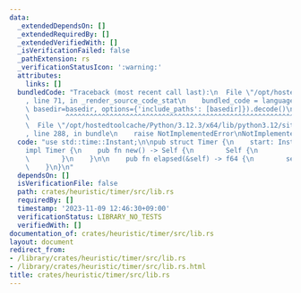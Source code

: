 ```yaml
---
data:
  _extendedDependsOn: []
  _extendedRequiredBy: []
  _extendedVerifiedWith: []
  _isVerificationFailed: false
  _pathExtension: rs
  _verificationStatusIcon: ':warning:'
  attributes:
    links: []
  bundledCode: "Traceback (most recent call last):\n  File \"/opt/hostedtoolcache/Python/3.12.3/x64/lib/python3.12/site-packages/onlinejudge_verify/documentation/build.py\"\
    , line 71, in _render_source_code_stat\n    bundled_code = language.bundle(stat.path,\
    \ basedir=basedir, options={'include_paths': [basedir]}).decode()\n          \
    \         ^^^^^^^^^^^^^^^^^^^^^^^^^^^^^^^^^^^^^^^^^^^^^^^^^^^^^^^^^^^^^^^^^^^^^^^^^^^^^^^^^\n\
    \  File \"/opt/hostedtoolcache/Python/3.12.3/x64/lib/python3.12/site-packages/onlinejudge_verify/languages/rust.py\"\
    , line 288, in bundle\n    raise NotImplementedError\nNotImplementedError\n"
  code: "use std::time::Instant;\n\npub struct Timer {\n    start: Instant,\n}\n\n\
    impl Timer {\n    pub fn new() -> Self {\n        Self {\n            start: Instant::now(),\n\
    \        }\n    }\n\n    pub fn elapsed(&self) -> f64 {\n        self.start.elapsed().as_secs_f64()\n\
    \    }\n}\n"
  dependsOn: []
  isVerificationFile: false
  path: crates/heuristic/timer/src/lib.rs
  requiredBy: []
  timestamp: '2023-11-09 12:46:30+09:00'
  verificationStatus: LIBRARY_NO_TESTS
  verifiedWith: []
documentation_of: crates/heuristic/timer/src/lib.rs
layout: document
redirect_from:
- /library/crates/heuristic/timer/src/lib.rs
- /library/crates/heuristic/timer/src/lib.rs.html
title: crates/heuristic/timer/src/lib.rs
---
```

